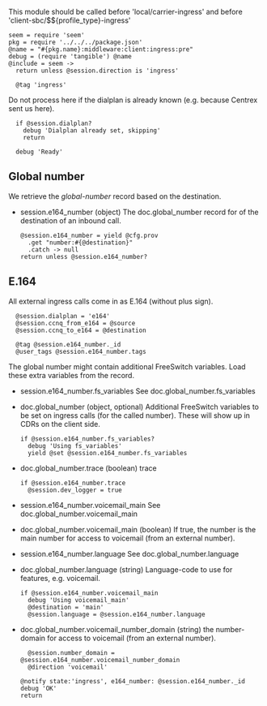 This module should be called before 'local/carrier-ingress' and before 'client-sbc/$${profile_type}-ingress'

    seem = require 'seem'
    pkg = require '../../../package.json'
    @name = "#{pkg.name}:middleware:client:ingress:pre"
    debug = (require 'tangible') @name
    @include = seem ->
      return unless @session.direction is 'ingress'

      @tag 'ingress'

Do not process here if the dialplan is already known (e.g. because Centrex sent us here).

      if @session.dialplan?
        debug 'Dialplan already set, skipping'
        return

      debug 'Ready'

Global number
-------------

We retrieve the *global-number* record based on the destination.

* session.e164_number (object) The doc.global_number record for of the destination of an inbound call.

      @session.e164_number = yield @cfg.prov
        .get "number:#{@destination}"
        .catch -> null
      return unless @session.e164_number?

E.164
-----

All external ingress calls come in as E.164 (without plus sign).

      @session.dialplan = 'e164'
      @session.ccnq_from_e164 = @source
      @session.ccnq_to_e164 = @destination

      @tag @session.e164_number._id
      @user_tags @session.e164_number.tags

The global number might contain additional FreeSwitch variables. Load these extra variables from the record.

* session.e164_number.fs_variables See doc.global_number.fs_variables
* doc.global_number (object, optional) Additional FreeSwitch variables to be set on ingress calls (for the called number). These will show up in CDRs on the client side.

      if @session.e164_number.fs_variables?
        debug 'Using fs_variables'
        yield @set @session.e164_number.fs_variables

* doc.global_number.trace (boolean) trace

      if @session.e164_number.trace
        @session.dev_logger = true

* session.e164_number.voicemail_main See doc.global_number.voicemail_main
* doc.global_number.voicemail_main (boolean) If true, the number is the main number for access to voicemail (from an external number).
* session.e164_number.language See doc.global_number.language
* doc.global_number.language (string) Language-code to use for features, e.g. voicemail.

      if @session.e164_number.voicemail_main
        debug 'Using voicemail_main'
        @destination = 'main'
        @session.language = @session.e164_number.language

* doc.global_number.voicemail_number_domain (string) the number-domain for access to voicemail (from an external number).

        @session.number_domain = @session.e164_number.voicemail_number_domain
        @direction 'voicemail'

      @notify state:'ingress', e164_number: @session.e164_number._id
      debug 'OK'
      return
